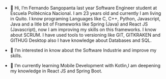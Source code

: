- 👋 Hi, I’m Fernando Sangopanta last year Software Engineer student at Escuela Politécnica Nacional. I am 23 years old and currently I am living in Quito. I know programing Languages like C, C++, Python, Javascript, Java and a litle bit of Frameworks like Spring (Java) and React JS (Javascript), now I am improving my skills on this  frameworks. I know about SCRUM. I have used tools to versioning like GIT, GITKRAKEN and GITHUG Desktop also I have knowledge about Databases  and SQL.

- 👀 I’m interested in know about the Software Industrie and improve my skills.
- 🌱 I’m currently learning Mobile Development with Kotlin,I am deepening my knowledge in React JS and Spring Boot.


<!---
Fernando473/Fernando473 is a ✨ special ✨ repository because its `README.md` (this file) appears on your GitHub profile.
You can click the Preview link to take a look at your changes.
--->
